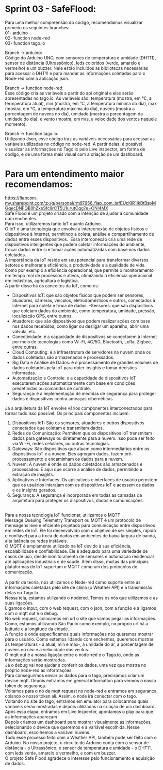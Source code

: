 # Sprint 03 - SafeFlood:
Para uma melhor compreensão do código, recomendamos visualizar primerio os seguintes branches: <br>
01- arduino <br>
02- function node-red <br>
03- function tago.io

Branch -> arduino: <br>
Código do Arduino UNO, com sensores de temperatura e umidade (DHT11), sensor de distância (Ultrassônico), leds coloridos (verde, amarelo e vermelho) e um buzzer. Nele estão incluidos as bibliotecas necessárias para acessar o DHT11 e para mandar as informações coletadas para o Node-red com a aplicação json.

Branch -> function node-red: <br>
Esse código cria as variáveis a partir do api original e elas serão apresentadas no tago.io. As variáveis são: temperatura (mostra, em °C, a termperatura atual), min (mostra, em °C, a temperatura mínima do dia), max (mostra, em °C, a temperatura máxima do dia), nuvens (mostra a porcentagem de nuvens no dia), umidade (mostra a porcentagem da umidade do dia), e vento (mostra, em m/s, a velocidade dos ventos naquele momento).

Branch -> function tago.io: <br>
Utilizando Json, esse código traz as variáveis necessárias para acessar as variáveis utilizadas no código no node-red. A partir delas, é possível visualizar as informações no Tago.io pelo Live Inspector, em forma de código, e de uma forma mais visual com a  criação de um dashboard.

# Para um entendimento maior recomendamos: <br>
  https://fiapcom-my.sharepoint.com/:p:/g/personal/rm97956_fiap_com_br/EUcKIR1IkBtBspMGqecDNFQB0hZxeSfc6rCT5U1urutOqg?e=ONI4MX
<br>
  Safe Flood é um projeto criado com a intenção de ajudar a comunidade com enchentes. <br>
Para isso, utilizaremos tanto IoT quanto Arduino. <br>
O IoT é uma tecnologia que envolve a interconexão de objetos físicos e dispositivos à Internet, permitindo a coleta, análise e compartilhamento de dados entre esses dispositivos. ​
Essa interconexão cria uma rede de dispositivos inteligentes que podem coletar informações do ambiente, trocar dados entre si e tomar ações automatizadas com base nos dados coletados. ​<br>
A importância da IoT reside em seu potencial para transformar diversos setores e melhorar a eficiência, a produtividade e a qualidade de vida.​
Como por exemplo a eficiência operacional, que permite o monitoramento em tempo real de processos e ativos, otimizando a eficiência operacional em indústrias, agricultura e logística.
<br>
A partir disso há os conceitos da IoT, como os:
- Dispositivos IoT: que são objetos físicos que podem ser sensores, atuadores, câmeras, veículos, eletrodomésticos e outros, conectados à Internet para coleta e troca de dados. 
-Sensores: que são dispositivos que coletam dados do ambiente, como temperatura, umidade, pressão, localização GPS, entre outros. 
- Atuadores: que são dispositivos que podem realizar ações com base nos dados recebidos, como ligar ou desligar um aparelho, abrir uma válvula, etc.
- Conectividade: é a capacidade de dispositivos se conectarem à Internet por meio de tecnologias como Wi-Fi, 4G/5G, Bluetooth, LoRa, Zigbee, entre outras.
- Cloud Computing: é a infraestrutura de servidores na nuvem onde os dados coletados são armazenados e processados.
- Big Data e Análise de Dados: é o processamento de grandes volumes de dados coletados pela IoT para obter insights e tomar decisões informadas.
- Automatização e Controle: é a capacidade de dispositivos IoT executarem ações automaticamente com base em condições predefinidas ou comandos de controle.
- Segurança: é a implementação de medidas de segurança para proteger dados e dispositivos contra ameaças cibernéticas.

Já a arquitetura da IoT envolve vários componentes interconectados para tornar tudo isso possível. Os principais componentes incluem:
1. Dispositivos IoT: São os sensores, atuadores e outros dispositivos conectados que coletam e transmitem dados.
2. Redes de Comunicação: Permitem que os dispositivos IoT transmitam dados para gateways ou diretamente para a nuvem. Isso pode ser feito via Wi-Fi, redes celulares, ou outras tecnologias.
3. Gateways: São dispositivos que atuam como intermediários entre os dispositivos IoT e a nuvem. Eles agregam dados, fazem pré-processamento e encaminham os dados para a nuvem.
4. Nuvem: A nuvem é onde os dados coletados são armazenados e processados. É aqui que ocorre a análise de dados, permitindo a extração de insights.
5. Aplicativos e Interfaces: Os aplicativos e interfaces de usuário permitem que os usuários interajam com os dispositivos IoT e acessem os dados e os insights gerados.
6. Segurança: A segurança é incorporada em todas as camadas da arquitetura para proteger os dispositivos, dados e comunicações.
<br>
Para a nossa tecnologia IoT funcionar, utilizamos o MQTT
 <br>Message Queuing Telemetry Transport ou MQTT é um protocolo de mensagens leve e eficiente projetado para comunicação entre dispositivos em redes de IoT. Ele foi desenvolvido com o objetivo de ser simples, rápido e confiável para a troca de dados em ambientes de baixa largura de banda, alta latência ou redes instáveis.
 <br>
O MQTT é amplamente utilizado na IoT devido à sua eficiência, escalabilidade e confiabilidade. Ele é adequado para uma variedade de casos de uso, desde monitoramento de sensores e automação residencial até aplicações industriais e de saúde. Além disso, muitas das principais plataformas de IoT suportam o MQTT como um dos protocolos de comunicação.
<br> <br>
A partir da teoria, nós utilizamos o Node-red como suporte entre as informações coletadas pelo site de clima (o Weather API) e a transmissão delas no Tago.Io . <br>
Nessa tela, estamos utilizando o nodered. Temos os nós que utilizamos e as suas ligações.  <br>
Ligamos o input, com o web request, com o json, com a função e a ligamos com o mqtt out e o debug.  <br>
No web request, colocamos em url o site que vamos pegar as informações. Como, estamos utilizando São Paulo como exemplo, no próprio url há a latitude e a longitude da cidade.  <br>
A função é onde especificamos quais informações nós queremos mostrar para o usuário. Como estamos lidando com enchentes, queremos mostrar as temperaturas - a atual, min e max-, a umidade do ar, a porcentagem de nuvens no céu e a velocidade dos ventos.  <br>
O mqtt out é a nossa ligação entre o node-red e o Tago.io, onde as informações serão mostradas.  <br>
Já o debug vai nos ajudar a conferir os dados, uma vez que mostra no próprio node-red as informações.  <br>
Para conseguirmos enviar os dados para o tago, precisamos criar um device mqtt. Depois entramos em general information para vermos o nosso token de segurança.  <br>
Voltamos para o nó de mqtt request no node-red e entramos em segurança, colando o nosso token ali. Assim, o node irá conectar com o tago.  <br>
Voltando no site do tago, entramos em emulator para colocarmos quais variáveis serão mostradas e depois utilizadas na criação de um dashboard.  <br>
Após essa etapa, entramos em Live Inspector, apontamos o play para que as informações apareçam.  <br>
Depois criamos um dashboard para mostrar visualmente as informações, selecionando o device que queremos e a variável escolhida. Nesse dashboard, escolhemos a variável nuvens.  <br>
Todo esse processo feito com o Weather API, também pode ser feito com o Arduino. No nosso projeto, o circuito do Arduino conta com o sensor de distância - o Ultrassônico, o sensor de temperatura e umidade - o DHT11, com leds verde, amarelo  e vermelho, e com um buzzer.  <br> 
O projeto Safe Flood agradece o interesse pelo funcionamento e aquisição de dados.


